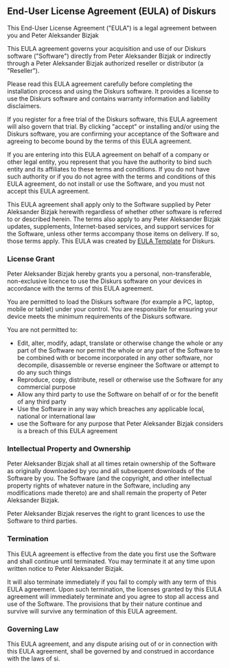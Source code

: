 <h2>End-User License Agreement (EULA) of <span class="app_name">Diskurs</span></h2>

<p>This End-User License Agreement ("EULA") is a legal agreement between you and <span class="company_name">Peter Aleksander Bizjak</span></p>

<p>This EULA agreement governs your acquisition and use of our <span class="app_name">Diskurs</span> software ("Software") directly from <span class="company_name">Peter Aleksander Bizjak</span> or indirectly through a <span class="company_name">Peter Aleksander Bizjak</span> authorized reseller or distributor (a "Reseller").</p>

<p>Please read this EULA agreement carefully before completing the installation process and using the <span class="app_name">Diskurs</span> software. It provides a license to use the <span class="app_name">Diskurs</span> software and contains warranty information and liability disclaimers.</p>

<p>If you register for a free trial of the <span class="app_name">Diskurs</span> software, this EULA agreement will also govern that trial. By clicking "accept" or installing and/or using the <span class="app_name">Diskurs</span> software, you are confirming your acceptance of the Software and agreeing to become bound by the terms of this EULA agreement.</p>

<p>If you are entering into this EULA agreement on behalf of a company or other legal entity, you represent that you have the authority to bind such entity and its affiliates to these terms and conditions. If you do not have such authority or if you do not agree with the terms and conditions of this EULA agreement, do not install or use the Software, and you must not accept this EULA agreement.</p>

<p>This EULA agreement shall apply only to the Software supplied by <span class="company_name">Peter Aleksander Bizjak</span> herewith regardless of whether other software is referred to or described herein. The terms also apply to any <span class="company_name">Peter Aleksander Bizjak</span> updates, supplements, Internet-based services, and support services for the Software, unless other terms accompany those items on delivery. If so, those terms apply. This EULA was created by <a href="https://www.eulatemplate.com">EULA Template</a> for <span class="app_name">Diskurs</span>.

<h3>License Grant</h3>

<p><span class="company_name">Peter Aleksander Bizjak</span> hereby grants you a personal, non-transferable, non-exclusive licence to use the <span class="app_name">Diskurs</span> software on your devices in accordance with the terms of this EULA agreement.</p>

<p>You are permitted to load the <span class="app_name">Diskurs</span> software (for example a PC, laptop, mobile or tablet) under your control. You are responsible for ensuring your device meets the minimum requirements of the <span class="app_name">Diskurs</span> software.</p>

<p>You are not permitted to:</p>

<ul>
<li>Edit, alter, modify, adapt, translate or otherwise change the whole or any part of the Software nor permit the whole or any part of the Software to be combined with or become incorporated in any other software, nor decompile, disassemble or reverse engineer the Software or attempt to do any such things</li>
<li>Reproduce, copy, distribute, resell or otherwise use the Software for any commercial purpose</li>
<li>Allow any third party to use the Software on behalf of or for the benefit of any third party</li>
<li>Use the Software in any way which breaches any applicable local, national or international law</li>
<li>use the Software for any purpose that <span class="company_name">Peter Aleksander Bizjak</span> considers is a breach of this EULA agreement</li>
</ul>

<h3>Intellectual Property and Ownership</h3>

<p><span class="company_name">Peter Aleksander Bizjak</span> shall at all times retain ownership of the Software as originally downloaded by you and all subsequent downloads of the Software by you. The Software (and the copyright, and other intellectual property rights of whatever nature in the Software, including any modifications made thereto) are and shall remain the property of <span class="company_name">Peter Aleksander Bizjak</span>.</p>

<p><span class="company_name">Peter Aleksander Bizjak</span> reserves the right to grant licences to use the Software to third parties.</p>

<h3>Termination</h3>

<p>This EULA agreement is effective from the date you first use the Software and shall continue until terminated. You may terminate it at any time upon written notice to <span class="company_name">Peter Aleksander Bizjak</span>.</p>

<p>It will also terminate immediately if you fail to comply with any term of this EULA agreement. Upon such termination, the licenses granted by this EULA agreement will immediately terminate and you agree to stop all access and use of the Software. The provisions that by their nature continue and survive will survive any termination of this EULA agreement.</p>

<h3>Governing Law</h3>

<p>This EULA agreement, and any dispute arising out of or in connection with this EULA agreement, shall be governed by and construed in accordance with the laws of <span class="country">si</span>.</p>
